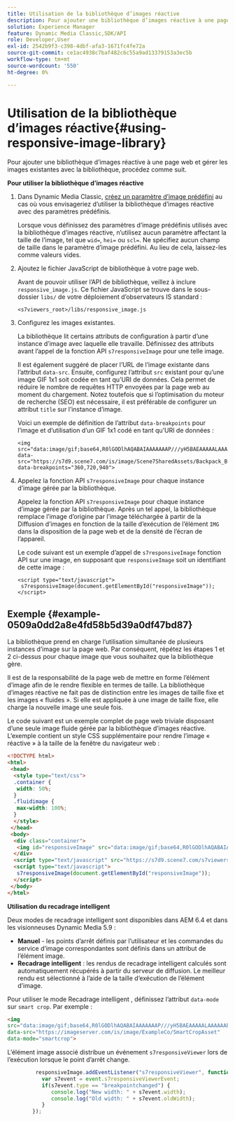```yaml
---
title: Utilisation de la bibliothèque d’images réactive
description: Pour ajouter une bibliothèque d’images réactive à une page web et gérer les images existantes avec la bibliothèque, procédez comme suit.
solution: Experience Manager
feature: Dynamic Media Classic,SDK/API
role: Developer,User
exl-id: 2542b9f3-c398-4dbf-afa3-1671fc4fe72a
source-git-commit: ce1ac4938c7baf482c6c55a9ad13379153a3ec5b
workflow-type: tm+mt
source-wordcount: '550'
ht-degree: 0%

---
```


# Utilisation de la bibliothèque d’images réactive{#using-responsive-image-library}

Pour ajouter une bibliothèque d’images réactive à une page web et gérer les images existantes avec la bibliothèque, procédez comme suit.

**Pour utiliser la bibliothèque d’images réactive**

1. Dans Dynamic Media Classic, [créez un paramètre d’image prédéfini](https://experienceleague.adobe.com/docs/dynamic-media-classic/using/image-sizing/setting-image-presets.html#image-sizing) au cas où vous envisageriez d’utiliser la bibliothèque d’images réactive avec des paramètres prédéfinis.

   Lorsque vous définissez des paramètres d’image prédéfinis utilisés avec la bibliothèque d’images réactive, n’utilisez aucun paramètre affectant la taille de l’image, tel que `wid=`, `hei=` ou `scl=`. Ne spécifiez aucun champ de taille dans le paramètre d’image prédéfini. Au lieu de cela, laissez-les comme valeurs vides.
1. Ajoutez le fichier JavaScript de bibliothèque à votre page web.

   Avant de pouvoir utiliser l’API de bibliothèque, veillez à inclure `responsive_image.js`. Ce fichier JavaScript se trouve dans le sous-dossier `libs/` de votre déploiement d’observateurs IS standard :

   `<s7viewers_root>/libs/responsive_image.js`
1. Configurez les images existantes.

   La bibliothèque lit certains attributs de configuration à partir d’une instance d’image avec laquelle elle travaille. Définissez des attributs avant l’appel de la fonction API `s7responsiveImage` pour une telle image.

   Il est également suggéré de placer l’URL de l’image existante dans l’attribut `data-src`. Ensuite, configurez l’attribut `src` existant pour qu’une image GIF 1x1 soit codée en tant qu’URI de données. Cela permet de réduire le nombre de requêtes HTTP envoyées par la page web au moment du chargement. Notez toutefois que si l’optimisation du moteur de recherche (SEO) est nécessaire, il est préférable de configurer un attribut `title` sur l’instance d’image.


   Voici un exemple de définition de l’attribut `data-breakpoints` pour l’image et d’utilisation d’un GIF 1x1 codé en tant qu’URI de données :

   ```
   <img src="data:image/gif;base64,R0lGODlhAQABAIAAAAAAAP///yH5BAEAAAAALAAAAAABAAEAAAIBRAA7" data-src="https://s7d9.scene7.com/is/image/Scene7SharedAssets/Backpack_B" data-breakpoints="360,720,940">
   ```


1. Appelez la fonction API `s7responsiveImage` pour chaque instance d’image gérée par la bibliothèque.

   Appelez la fonction API `s7responsiveImage` pour chaque instance d’image gérée par la bibliothèque. Après un tel appel, la bibliothèque remplace l’image d’origine par l’image téléchargée à partir de la Diffusion d’images en fonction de la taille d’exécution de l’élément `IMG` dans la disposition de la page web et de la densité de l’écran de l’appareil.

   Le code suivant est un exemple d’appel de `s7responsiveImage` fonction API sur une image, en supposant que `responsiveImage` soit un identifiant de cette image :

   ```
   <script type="text/javascript"> 
    s7responsiveImage(document.getElementById("responsiveImage")); 
   </script>
   ```

## Exemple {#example-0509a0dd2a8e4fd58b5d39a0df47bd87}

La bibliothèque prend en charge l’utilisation simultanée de plusieurs instances d’image sur la page web. Par conséquent, répétez les étapes 1 et 2 ci-dessus pour chaque image que vous souhaitez que la bibliothèque gère.

Il est de la responsabilité de la page web de mettre en forme l’élément d’image afin de le rendre flexible en termes de taille. La bibliothèque d’images réactive ne fait pas de distinction entre les images de taille fixe et les images « fluides ». Si elle est appliquée à une image de taille fixe, elle charge la nouvelle image une seule fois.


Le code suivant est un exemple complet de page web triviale disposant d’une seule image fluide gérée par la bibliothèque d’images réactive. L’exemple contient un style CSS supplémentaire pour rendre l’image « réactive » à la taille de la fenêtre du navigateur web :

```html {.line-numbers}
<!DOCTYPE html> 
<html> 
 <head> 
  <style type="text/css"> 
  .container { 
   width: 50%; 
  } 
  .fluidimage { 
   max-width: 100%; 
  } 
  </style> 
 </head> 
 <body> 
  <div class="container"> 
   <img id="responsiveImage" src="data:image/gif;base64,R0lGODlhAQABAIAAAAAAAP///yH5BAEAAAAALAAAAAABAAEAAAIBRAA7" data-src="https://s7d9.scene7.com/is/image/Scene7SharedAssets/Backpack_B" data-breakpoints="200,400,600,800" class="fluidimage"> 
  </div> 
  <script type="text/javascript" src="https://s7d9.scene7.com/s7viewers/libs/responsive_image.js"></script> 
  <script type="text/javascript"> 
   s7responsiveImage(document.getElementById("responsiveImage")); 
  </script> 
 </body> 
</html>
```


**Utilisation du recadrage intelligent**

Deux modes de recadrage intelligent sont disponibles dans AEM 6.4 et dans les visionneuses Dynamic Media 5.9 :

* **Manuel** - les points d’arrêt définis par l’utilisateur et les commandes du service d’image correspondantes sont définis dans un attribut de l’élément image.
* **Recadrage intelligent** : les rendus de recadrage intelligent calculés sont automatiquement récupérés à partir du serveur de diffusion. Le meilleur rendu est sélectionné à l’aide de la taille d’exécution de l’élément d’image.

Pour utiliser le mode Recadrage intelligent , définissez l’attribut `data-mode` sur `smart crop`. Par exemple :

```html {.line-numbers}
<img 
src="data:image/gif;base64,R0lGODlhAQABAIAAAAAAAP///yH5BAEAAAAALAAAAAABAAEAAAIBRAA7" 
data-src="https://imageserver.com/is/image/ExampleCo/SmartCropAsset" 
data-mode="smartcrop">
```

L’élément image associé distribue un événement `s7responsiveViewer` lors de l’exécution lorsque le point d’arrêt change.

```javascript {.line-numbers}
         responsiveImage.addEventListener("s7responsiveViewer", function (event) { 
           var s7event = event.s7responsiveViewerEvent; 
           if(s7event.type == "breakpointchanged") { 
              console.log("New width: " + s7event.width); 
              console.log("Old width: " + s7event.oldWidth); 
           } 
        });
```
